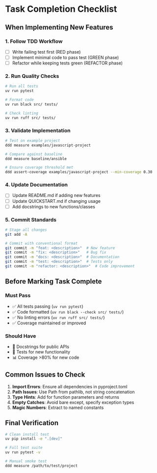 # Task Completion Checklist

## When Implementing New Features

### 1. Follow TDD Workflow
- [ ] Write failing test first (RED phase)
- [ ] Implement minimal code to pass test (GREEN phase)
- [ ] Refactor while keeping tests green (REFACTOR phase)

### 2. Run Quality Checks
```bash
# Run all tests
uv run pytest

# Format code
uv run black src/ tests/

# Check linting
uv run ruff src/ tests/
```

### 3. Validate Implementation
```bash
# Test on example project
ddd measure examples/javascript-project

# Compare against baseline
ddd measure baseline/ansible

# Ensure coverage threshold met
ddd assert-coverage examples/javascript-project --min-coverage 0.30
```

### 4. Update Documentation
- [ ] Update README.md if adding new features
- [ ] Update QUICKSTART.md if changing usage
- [ ] Add docstrings to new functions/classes

### 5. Commit Standards
```bash
# Stage all changes
git add -A

# Commit with conventional format
git commit -m "feat: <description>"  # New feature
git commit -m "fix: <description>"   # Bug fix
git commit -m "docs: <description>"  # Documentation
git commit -m "test: <description>"  # Tests only
git commit -m "refactor: <description>"  # Code improvement
```

## Before Marking Task Complete

### Must Pass
- ✅ All tests passing (`uv run pytest`)
- ✅ Code formatted (`uv run black --check src/ tests/`)
- ✅ No linting errors (`uv run ruff src/ tests/`)
- ✅ Coverage maintained or improved

### Should Have
- 📝 Docstrings for public APIs
- 🧪 Tests for new functionality
- 📊 Coverage >80% for new code

## Common Issues to Check

1. **Import Errors**: Ensure all dependencies in pyproject.toml
2. **Path Issues**: Use Path from pathlib, not string concatenation
3. **Type Hints**: Add for function parameters and returns
4. **Empty Catches**: Avoid bare except, specify exception types
5. **Magic Numbers**: Extract to named constants

## Final Verification
```bash
# Clean install test
uv pip install -e ".[dev]"

# Full test suite
uv run pytest -v

# Manual smoke test
ddd measure /path/to/test/project
```